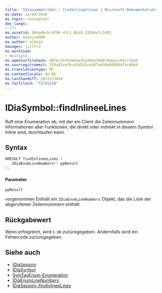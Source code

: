 ```yaml
---
title: 'Idiasymmetribol:: findinlineelines | Microsoft-Dokumentation'
ms.date: 11/04/2016
ms.topic: conceptual
dev_langs:
- C++
ms.assetid: 56ba4bc0-8f96-47c2-8b18-332b4e7c2d91
author: mikejo5000
ms.author: mikejo
manager: jillfra
ms.workload:
- multiple
ms.openlocfilehash: 4876c3fe5d44ae35a26da2b68765eacc01ccfba9
ms.sourcegitcommit: 5f6ad1cefbcd3d531ce587ad30e684684f4c4d44
ms.translationtype: MT
ms.contentlocale: de-DE
ms.lasthandoff: 10/22/2019
ms.locfileid: "72741236"
---
```

# <a name="idiasymbolfindinlineelines"></a>IDiaSymbol::findInlineeLines
Ruft eine Enumeration ab, mit der ein Client die Zeilennummern Informationen aller Funktionen, die direkt oder indirekt in diesem Symbol Inline sind, durchlaufen kann.

## <a name="syntax"></a>Syntax

```C++
HRESULT findInlineeLines ( 
   IDiaEnumLineNumbers** ppResult
);
```

#### <a name="parameters"></a>Parameter
 `ppResult`

vorgenommen Enthält ein `IDiaEnumLineNumbers` Objekt, das die Liste der abgerufenen Zeilennummern enthält.

## <a name="return-value"></a>Rückgabewert
 Wenn erfolgreich, wird `S_OK` zurückgegeben. Andernfalls wird ein Fehlercode zurückgegeben.

## <a name="see-also"></a>Siehe auch
- [IDiaSession](../../debugger/debug-interface-access/idiasession.md)
- [IDiaSymbol](../../debugger/debug-interface-access/idiasymbol.md)
- [SymTagEnum-Enumeration](../../debugger/debug-interface-access/symtagenum.md)
- [IDiaEnumLineNumbers](../../debugger/debug-interface-access/idiaenumlinenumbers.md)
- [IDiaSession::findInlineeLines](../../debugger/debug-interface-access/idiasession-findinlineelines.md)